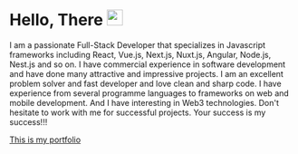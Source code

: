 <h1 align="">
Hello, There
<img src="https://media.giphy.com/media/hvRJCLFzcasrR4ia7z/giphy.gif" width="28">
</h1>

<p align="">
I am a passionate Full-Stack Developer that specializes in Javascript frameworks including React, Vue.js, Next.js, Nuxt.js, Angular, Node.js, Nest.js and so on.
I have commercial experience in software development and have done many attractive and impressive projects.
I am an excellent problem solver and fast developer and love clean and sharp code.
I have experience from several programme languages to frameworks on web and mobile development.
And I have interesting in Web3 technologies.
Don't hesitate to work with me for successful projects.
Your success is my success!!!
</p>
<a href = "https://v3-portfolio-chi.vercel.app" target="_blank" align="center">This is my portfolio</a>
